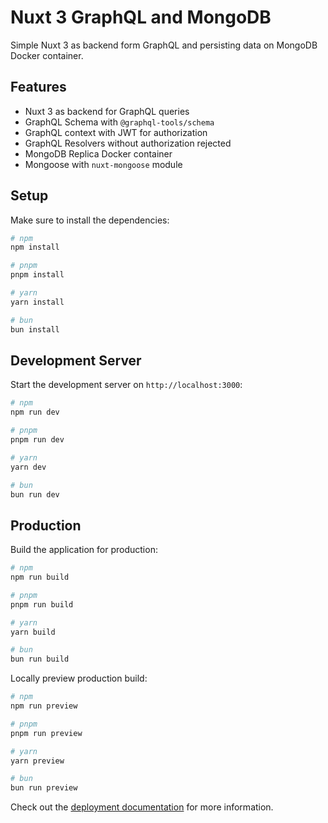 # Nuxt 3 GraphQL and MongoDB

Simple Nuxt 3 as backend form GraphQL and persisting data on MongoDB Docker container.

## Features

- Nuxt 3 as backend for GraphQL queries
- GraphQL Schema with `@graphql-tools/schema`
- GraphQL context with JWT for authorization
- GraphQL Resolvers without authorization rejected
- MongoDB Replica Docker container
- Mongoose with `nuxt-mongoose` module

## Setup

Make sure to install the dependencies:

```bash
# npm
npm install

# pnpm
pnpm install

# yarn
yarn install

# bun
bun install
```

## Development Server

Start the development server on `http://localhost:3000`:

```bash
# npm
npm run dev

# pnpm
pnpm run dev

# yarn
yarn dev

# bun
bun run dev
```

## Production

Build the application for production:

```bash
# npm
npm run build

# pnpm
pnpm run build

# yarn
yarn build

# bun
bun run build
```

Locally preview production build:

```bash
# npm
npm run preview

# pnpm
pnpm run preview

# yarn
yarn preview

# bun
bun run preview
```

Check out the [deployment documentation](https://nuxt.com/docs/getting-started/deployment) for more information.
